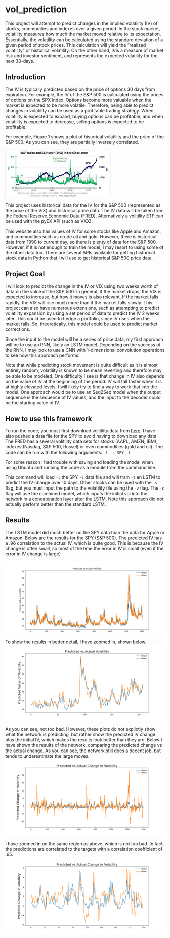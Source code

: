 # vol_prediction
This project will attempt to predict changes in the implied volatility (IV) of stocks, commodities and indexes over a given period. In the stock market, volatility measures how much the market moved relative to its expectation. Essentially, the volatility can be calculated using the standard deviation of a given period of stock prices. This calculation will yield the “realized volatility” or historical volatility. On the other hand, IVis a measure of market risk and investor sentiment, and represents the expected volatility for the next 30-days. 

## Introduction
The IV is typically predicted based on the price of options 30 days from expiration. For example, the IV of the S\&P 500 is calculated using the prices of options on the SPX index. Options become more valuable when the market is expected to be more volatile. Therefore, being able to predict changes in volatility can be used as a profitable trading strategy. When volatility is expected to expand, buying options can be profitable, and when volatility is expected to decrease, selling options is expected to be profitable. 

For example, Figure 1 shows a plot of historical volatility and the price of the S\&P 500. As you can see, they are partially inversely correlated. 

![Figure 1](https://github.com/edm54/vol_prediction/blob/main/vol_spy.png?s=300)


This project uses historical data for the IV for the S&P 500 (represented as the price of the VIX) and historical price data. The IV data will be taken from the [Federal Reserve Economic Data (FRED)](https://fred.stlouisfed.org/series/VIXCLS). Alternatively a volitility ETF can be used with the pyEX API (such as VXX). 

This website also has values of IV for some stocks like Apple and Amazon, and commodities such as crude oil and gold. However, there is historical data from 1990 to current day, so there is plenty of data for the S&P 500. However, if it is not enough to train the model, I may resort to using some of the other data too. There are several APIs available for getting historical stock data in Python that I will use to get historical S&P 500 price data.

## Project Goal
I will look to predict the change in the IV or VIX using two weeks worth of data on the value of the S\&P 500. In general, if the market drops, the VIX is expected to increase, but how it moves is also relevant. If the market falls rapidly, the VIX will rise much more than if the market falls slowly. This project can also have numerous extensions, such as attempting to predict volatility expansion by using a set period of data to predict the IV 2 weeks later. This could be used to hedge a portfolio, since IV rises when the market falls. So, theoretically, this model could be used to predict market corrections. 

Since the input to the model will be a series of price data, my first approach will be to use an RNN, likely an LSTM model. Depending on the success of the RNN, I may look to use a CNN with 1-dimensional convolution operations to see how this approach performs. 

Note that while predicting stock movement is quite difficult as it is almost entirely random, volatility is known to be mean reverting and therefore may be able to be modeled. One difficulty I see is that change in IV also depends on the value of IV at the beginning of the period. IV will fall faster when it is at highly elevated levels. I will likely try to find a way to work that into the model. One approach would be to use an Seq2Seq model when the output sequence is the sequence of IV values, and the input to the decoder could be the starting value of IV. 

## How to use this framework
To run the code, you must first download volitility data from [here](https://fred.stlouisfed.org/series/VIXCLS). I have also pushed a data file for the SPY to avoid having to download any data. The FRED has a several volitility data sets for stocks (AAPL, AMZN, IBM), indexes (Nasdaq, S&P 500, Russel) or even commodities (gold and oil). 
The code can be run with the following arguments: `-l -s SPY -t`

For some reason I had trouble with saving and loading the model when using Ubuntu and running the code as a module from the command line.

This command will load `-l` the SPY `-s` data file and will train `-t` an LSTM to predict the IV change over 10 days. 
Other stocks can be used with the `-s` flag, but you must input the path to the volatility file using the `-v` flag. 
The `-c` flag will use the combined model, which inputs the initial vol into the network in a concatenation layer after the LSTM. Note this approach did not actually perform better than the standard LSTM.


## Results
The LSTM model did much better on the SPY data than the data for Apple or Amazon. 
Below are the results for the SPY (S&P 500). The predicted IV has a .96 correlation to the actual IV, which is quite good. This is because the IV change is often small, so most of the time the error in IV is small (even if the error in IV change is large) 

![Figure 2]( https://github.com/edm54/vol_prediction/blob/main/Predicted_vol_orig.png)
To show the results in better detail, I have zoomed in, shown below.
![Figure 3](https://github.com/edm54/vol_prediction/blob/main/Predicted_vol_orig_400_600.png)

As you can see, not too bad. However, these plots do not explictly show what the network is predicting, but rather show the predicted IV change plus the initial IV, which makes the results look better than they are. 
Below I have shown the results of the network, comparing the predicted change vs the actual change. As you can see, the network still does a decent job, but tends to underestimate the large moves. 
![Figure 4]( https://github.com/edm54/vol_prediction/blob/main/delta%20v.png)

I have zoomed in on the same region as above, which is not too bad. In fact, the predictions are correlated to the targets with a correlation coefficient of .65. 
![Figure 5]( https://github.com/edm54/vol_prediction/blob/main/delta_400_600.png)

